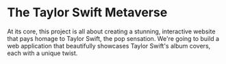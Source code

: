 # The Taylor Swift Metaverse

At its core, this project is all about creating a stunning, interactive website that pays homage to Taylor Swift, the pop sensation. We're going to build a web application that beautifully showcases Taylor Swift's album covers, each with a unique twist.
